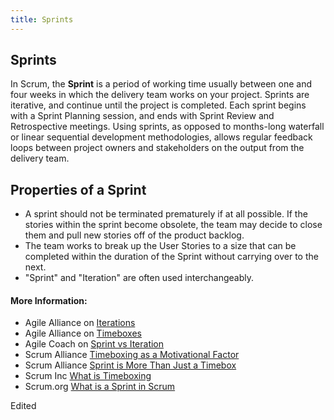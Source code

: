 ```yaml
---
title: Sprints
---
```

## Sprints

In Scrum, the **Sprint** is a period of working time usually between one and four weeks in which the delivery team works on your project. Sprints are iterative, and continue until the project is completed. Each sprint begins with a Sprint Planning session, and ends with Sprint Review and Retrospective meetings. Using sprints, as opposed to months-long waterfall or linear sequential development methodologies, allows regular feedback loops between project owners and stakeholders on the output from the delivery team.

## Properties of a Sprint
- A sprint should not be terminated prematurely if at all possible. If the stories within the sprint become obsolete, the team may decide to close them and pull new stories off of the product backlog. 
- The team works to break up the User Stories to a size that can be completed within the duration of the Sprint without carrying over to the next. 
- "Sprint" and "Iteration" are often used interchangeably.

#### More Information:
<!-- Please add any articles you think might be helpful to read before writing the article -->
- Agile Alliance on <a href='https://www.agilealliance.org/glossary/iteration/' target='_blank' rel='nofollow'>Iterations</a>
- Agile Alliance on <a href='https://www.agilealliance.org/glossary/timebox/' target='_blank' rel='nofollow'>Timeboxes</a>
- Agile Coach on <a href='http://agilecoach.typepad.com/agile-coaching/2014/02/sprint-vs-iteration.html' target='_blank' rel='nofollow'>Sprint vs Iteration</a>
- Scrum Alliance <a href='https://www.scrumalliance.org/community/articles/2014/february/timeboxing-a-motivational-factor-for-scrum-teams' target='_blank' rel='nofollow'>Timeboxing as a Motivational Factor</a>
- Scrum Alliance <a href='https://www.scrumalliance.org/community/articles/2014/may/sprint-is-more-than-just-a-timebox' target='_blank' rel='nofollow'>Sprint is More Than Just a Timebox</a>
- Scrum Inc <a href='https://www.scruminc.com/what-is-timeboxing/' target='_blank' rel='nofollow'>What is Timeboxing</a>
- Scrum.org <a href='https://www.scrum.org/resources/what-is-a-sprint-in-scrum' target='_blank' rel='nofollow'>What is a Sprint in Scrum</a>

Edited
